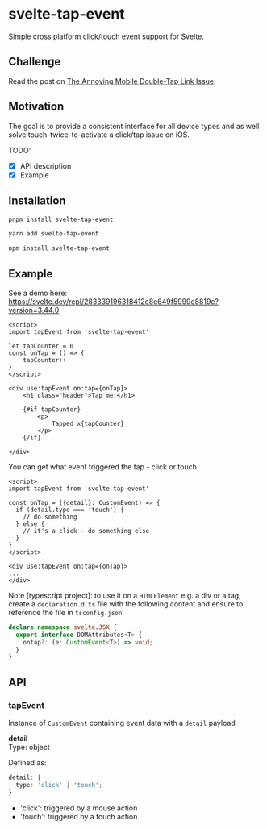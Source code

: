 # svelte-tap-event

Simple cross platform click/touch event support for Svelte.

## Challenge

Read the post on [The Annoying Mobile Double-Tap Link Issue](https://css-tricks.com/annoying-mobile-double-tap-link-issue/).

## Motivation

The goal is to provide a consistent interface for all device types and as well solve touch-twice-to-activate a click/tap issue on iOS.

TODO:

- [X] API description
- [X] Example

## Installation

```bash
pnpm install svelte-tap-event

yarn add svelte-tap-event

npm install svelte-tap-event
```

## Example

See a demo here: https://svelte.dev/repl/283339196318412e8e649f5999e8819c?version=3.44.0

```svelte
<script>
import tapEvent from 'svelte-tap-event'

let tapCounter = 0
const onTap = () => {
	tapCounter++
}
</script>

<div use:tapEvent on:tap={onTap}>
	<h1 class="header">Tap me!</h1>

	{#if tapCounter}
		<p>
			Tapped x{tapCounter}
		</p>
	{/if}

</div>
```

You can get what event triggered the tap - click or touch

```svelte
<script>
import tapEvent from 'svelte-tap-event'

const onTap = ({detail}: CustomEvent) => {
  if (detail.type === 'touch') {
    // do something
  } else {
    // it's a click - do something else
  }
}
</script>

<div use:tapEvent on:tap={onTap}>
...
</div>
```

Note [typescript project]: to use it on a `HTMLElement` e.g. a div or a tag, create a `declaration.d.ts` file with the following content and ensure to reference the file in `tsconfig.json`

```ts
declare namespace svelte.JSX {
  export interface DOMAttributes<T> {
    ontap?: (e: CustomEvent<T>) => void;
  }
}
```

## API

### tapEvent

Instance of `CustomEvent` containing event data with a `detail` payload

**detail**<br>
Type: object

Defined as:

```ts
detail: {
  type: 'click' | 'touch';
}
```

- 'click': triggered by a mouse action
- 'touch': triggered by a touch action

